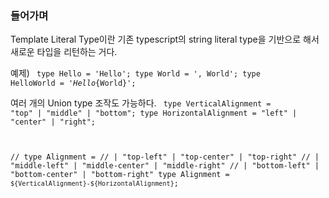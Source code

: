 ### 들어가며

Template Literal Type이란 기존 typescript의 string literal type을 기반으로 해서 새로운 타입을 리턴하는 거다.

예제)
<code>
type Hello = 'Hello';
type World = ', World';
type HelloWorld = '${Hello}${World}';
</code>

여러 개의 Union type 조작도 가능하다.
<code>
type VerticalAlignment = "top" | "middle" | "bottom";
type HorizontalAlignment = "left" | "center" | "right";

// type Alignment =
// | "top-left" | "top-center" | "top-right"
// | "middle-left" | "middle-center" | "middle-right"
// | "bottom-left" | "bottom-center" | "bottom-right"
type Alignment = `${VerticalAlignment}-${HorizontalAlignment}`;
</code>
